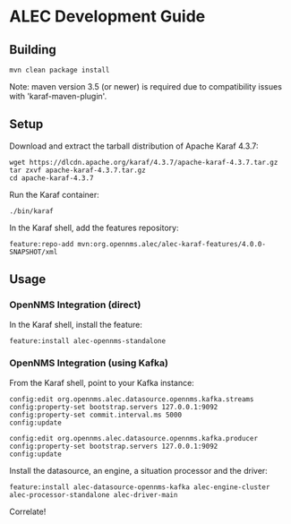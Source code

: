 # ALEC Development Guide

## Building

```
mvn clean package install
```

Note: maven version 3.5 (or newer) is required due to compatibility issues with 'karaf-maven-plugin'.

## Setup

Download and extract the tarball distribution of Apache Karaf 4.3.7:
```
wget https://dlcdn.apache.org/karaf/4.3.7/apache-karaf-4.3.7.tar.gz
tar zxvf apache-karaf-4.3.7.tar.gz
cd apache-karaf-4.3.7
```

Run the Karaf container:
```
./bin/karaf
```

In the Karaf shell, add the features repository:
```
feature:repo-add mvn:org.opennms.alec/alec-karaf-features/4.0.0-SNAPSHOT/xml
```

## Usage

### OpenNMS Integration (direct)

In the Karaf shell, install the feature:
```
feature:install alec-opennms-standalone
```

### OpenNMS Integration (using Kafka)

From the Karaf shell, point to your Kafka instance:
```
config:edit org.opennms.alec.datasource.opennms.kafka.streams
config:property-set bootstrap.servers 127.0.0.1:9092
config:property-set commit.interval.ms 5000
config:update
```

```
config:edit org.opennms.alec.datasource.opennms.kafka.producer
config:property-set bootstrap.servers 127.0.0.1:9092
config:update
```

Install the datasource, an engine, a situation processor and the driver:
```
feature:install alec-datasource-opennms-kafka alec-engine-cluster alec-processor-standalone alec-driver-main
```

Correlate!
